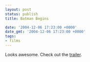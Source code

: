 ```yaml
---
layout: post
status: publish
title: Batman Begins

date: '2004-12-06 17:23:00 +0000'
date_gmt: '2004-12-06 17:23:00 +0000'
tags:
- films
---
```

Looks awesome.
Check out the <a href="http://batmanbegins.warnerbros.com/">trailer</a>.
